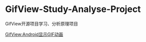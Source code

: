 # GifView-Study-Analyse-Project
GifView开源项目学习、分析原理项目

[GifView:Android显示GIF动画](http://hao.jobbole.com/gifview/)



